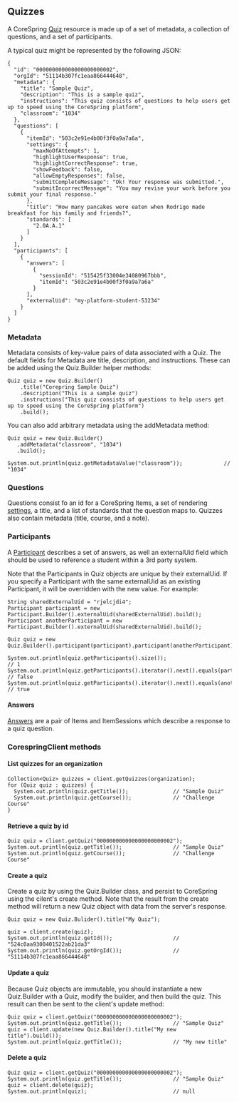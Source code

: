 ## Quizzes

A CoreSpring [Quiz](/src/main/java/org/corespring/resource/Quiz.java) resource is made up of a set of metadata, a
collection of questions, and a set of participants.

A typical quiz might be represented by the following JSON:

    {
      "id": "000000000000000000000002",
      "orgId": "51114b307fc1eaa866444648",
      "metadata": {
        "title": "Sample Quiz",
        "description": "This is a sample quiz",
        "instructions": "This quiz consists of questions to help users get up to speed using the CoreSpring platform",
        "classroom": "1034"
      },
      "questions": [
        {
          "itemId": "503c2e91e4b00f3f0a9a7a6a",
          "settings": {
            "maxNoOfAttempts": 1,
            "highlightUserResponse": true,
            "highlightCorrectResponse": true,
            "showFeedback": false,
            "allowEmptyResponses": false,
            "submitCompleteMessage": "Ok! Your response was submitted.",
            "submitIncorrectMessage": "You may revise your work before you submit your final response."
          },
          "title": "How many pancakes were eaten when Rodrigo made breakfast for his family and friends?",
          "standards": [
            "2.0A.A.1"
          ]
        }
      ],
      "participants": [
        {
          "answers": [
            {
              "sessionId": "515425f33004e34080967bbb",
              "itemId": "503c2e91e4b00f3f0a9a7a6a"
            }
          ],
          "externalUid": "my-platform-student-53234"
        }
      ]
    }

### Metadata

Metadata consists of key-value pairs of data associated with a Quiz. The default fields for Metadata are title,
description, and instructions. These can be added using the Quiz.Builder helper methods:

    Quiz quiz = new Quiz.Builder()
        .title("Corepring Sample Quiz")
        .description("This is a sample quiz")
        .instructions("This quiz consists of questions to help users get up to speed using the CoreSpring platform")
        .build();

You can also add arbitrary metadata using the addMetadata method:

    Quiz quiz = new Quiz.Builder()
       .addMetadata("classroom", "1034")
       .build();

    System.out.println(quiz.getMetadataValue("classroom"));             // "1034"


### Questions

Questions consist fo an id for a CoreSpring Items, a set of rendering [settings](/doc/resources/settings.md), a title,
and a list of standards that the question maps to. Quizzes also contain metadata (title, course, and a note).


### Participants

A [Participant](/src/main/java/org/corespring/resource/question/Participant.java) describes a set of answers, as well an
externalUid field which should be used to reference a student within a 3rd party system.

Note that the Participants in Quiz objects are unique by their externalUid. If you specify a Participant with the same
externalUid as an existing Participant, it will be overridden with the new value. For example:

    String sharedExternalUid = "rjelcjdi4";
    Participant participant = new Participant.Builder().externalUid(sharedExternalUid).build();
    Participant anotherParticipant = new Participant.Builder().externalUid(sharedExternalUid).build();

    Quiz quiz = new Quiz.Builder().participant(participant).participant(anotherParticipant).build();

    System.out.println(quiz.getParticipants().size());                                          // 1
    System.out.println(quiz.getParticipants().iterator().next().equals(participant);            // false
    System.out.println(quiz.getParticipants().iterator().next().equals(anotherParticipant);     // true


#### Answers

[Answers](/src/main/java/org/corespring/resource/question/Answer.java) are a pair of Items and
ItemSessions which describe a response to a quiz question.


### CorespringClient methods

#### List quizzes for an organization

    Collection<Quiz> quizzes = client.getQuizzes(organization);
    for (Quiz quiz : quizzes) {
      System.out.println(quiz.getTitle());              // "Sample Quiz"
      System.out.println(quiz.getCourse());             // "Challenge Course"
    }


#### Retrieve a quiz by id

    Quiz quiz = client.getQuiz("000000000000000000000002");
    System.out.println(quiz.getTitle());                // "Sample Quiz"
    System.out.println(quiz.getCourse());               // "Challenge Course"


#### Create a quiz

Create a quiz by using the Quiz.Builder class, and persist to CoreSpring using the cilent's create method. Note that the
result from the create method will return a new Quiz object with data from the server's response.

    Quiz quiz = new Quiz.Bulider().title("My Quiz");

    quiz = client.create(quiz);
    System.out.println(quiz.getId());                   // "524c0aa9300401522ab21da3"
    System.out.println(quiz.getOrgId());                // "51114b307fc1eaa866444648"


#### Update a quiz

Because Quiz objects are immutable, you should instantiate a new Quiz.Builder with a Quiz, modify the builder, and then
build the quiz. This result can then be sent to the client's update method:

    Quiz quiz = client.getQuiz("000000000000000000000002");
    System.out.println(quiz.getTitle());                // "Sample Quiz"
    quiz = client.update(new Quiz.Builder().title("My new title").build());
    System.out.println(quiz.getTitle());                // "My new title"


#### Delete a quiz

    Quiz quiz = client.getQuiz("000000000000000000000002");
    System.out.println(quiz.getTitle());                // "Sample Quiz"
    quiz = client.delete(quiz);
    System.out.println(quiz);                           // null
